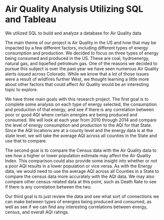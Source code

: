 # Air Quality Analysis Utilizing SQL and Tableau

We utilized SQL to build and analyze a database for Air Quality data

The main theme of our project is Air Quality in the US and how that may be impacted by a few different factors, including different types of energy consumption and production. We decided to focus on three types of energy being consumed and produced in the US. These are coal, hydroenergy, natural gas, and liquefied petroleum gas. One of the reasons we decided to pursue this subject is over the past year we have seen numerous Air Quality alerts issued across Colorado. While we know that a lot of those issues were a result of wildfires further West, we thought learning a little more about other factors that could affect Air Quality would be an interesting topic to explore.

We have three main goals with this research project. The first goal is to complete some analysis on each type of energy selected, the consumption and production of that energy, and see if there is any correlation between poor or good AQI where certain energies are being produced and consumed. We will look at each year from 2010 through 2014 and compare the level of energy consumption and production to the AQI for that State. Since the AQI locations are at a county level and the energy data is at the state level, we will take the average AQI across all counties in the State and use that to compare.

The second goal is to compare the Census data with the Air Quality data to see how a higher or lower population estimate may affect the Air Quality Index. This comparison could also provide some insight into whether or not a poor AQI results in a lower population or vice versa. As with the Energy data, we would need to use the average AQI across all Counties in a State to compare the census data more accurately with the AQI data. We may also compare other census-related data at this point, such as Death Rate to see if there is any correlation between the two.

Our third goal is to just review the data and see what sort of connections we can make between types of energies being produced and consumed, as well as see if we can find any interesting correlations between energy, census, and overall AQI ratings. 
